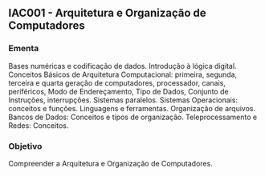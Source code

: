 ## IAC001 - Arquitetura e Organização de Computadores

### Ementa
Bases numéricas e codificação de dados. Introdução à lógica digital. Conceitos Básicos de Arquitetura Computacional: primeira, segunda, terceira e quarta geração de computadores, processador, canais, periféricos, Modo de Endereçamento, Tipo de Dados, Conjunto de Instruções, interrupções. Sistemas paralelos. Sistemas Operacionais: conceitos e funções. Linguagens e ferramentas. Organização de arquivos. Bancos de Dados: Conceitos e tipos de organização. Teleprocessamento e Redes: Conceitos.
### Objetivo
Compreender a Arquitetura e Organização de Computadores.
